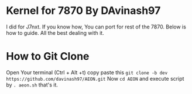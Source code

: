# Kernel for 7870 By DAvinash97
I did for J7nxt. If you know how, You can port for rest of the 7870.
 Below is how to guide. All the best dealing with it.
# How to Git Clone
Open Your terminal (Ctrl + Alt +t) copy paste this
`git clone -b dev https://github.com/davinash97/AEON.git`
Now
`cd AEON`
and execute script by
`. aeon.sh`
that's it.
